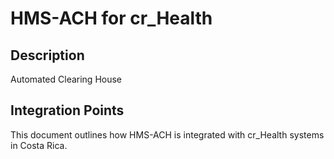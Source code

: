 # HMS-ACH for cr_Health

## Description

Automated Clearing House

## Integration Points

This document outlines how HMS-ACH is integrated with cr_Health systems in Costa Rica.
